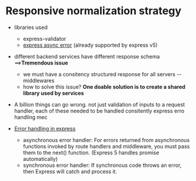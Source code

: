 # Responsive normalization strategy

- libraries used
  - express-validator
  - [express async error](https://www.npmjs.com/package/express-async-errors) (already supported by express v5)

- different backend services have different response schema ==>**Tremendous issue**
  - we must have a consitency structured response for all servers --middlewares
  - how to solve this issue? **One doable solution is to create a shared library used by services**
- A billion things can go wrong. not just validation of inputs to a request handler, each of these needed to be handled consitently express erro handling mec

- [Error handling in express](https://expressjs.com/en/guide/error-handling.html)
  - asynchronous error handler: For errors returned from asynchronous functions invoked by route handlers and middleware, you must pass them to the next() function. (Express 5 handles promise automatically)
  - synchronous error handler: If synchronous code throws an error, then Express will catch and process it. 